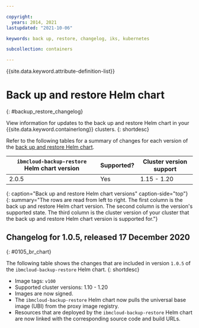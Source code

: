 ```yaml
---

copyright: 
  years: 2014, 2021
lastupdated: "2021-10-06"

keywords: back up, restore, changelog, iks, kubernetes

subcollection: containers

---
```


{{site.data.keyword.attribute-definition-list}}



# Back up and restore Helm chart 
{: #backup_restore_changelog}

View information for updates to the back up and restore Helm chart in your {{site.data.keyword.containerlong}} clusters.
{: shortdesc}

Refer to the following tables for a summary of changes for each version of the [back up and restore Helm chart](/docs/containers?topic=containers-utilities#ibmcloud-backup-restore).

| `ibmcloud-backup-restore` Helm chart version | Supported? | Cluster version support |
| -------------------- | -----------|--------------------------- |
| 2.0.5 | Yes | 1.15 - 1.20 |
{: caption="Back up and restore Helm chart versions" caption-side="top"}
{: summary="The rows are read from left to right. The first column is the back up and restore Helm chart version. The second column is the version's supported state. The third column is the cluster version of your cluster that the back up and restore Helm chart version is supported for."}


## Changelog for 1.0.5, released 17 December 2020
{: #0105_br_chart}

The following table shows the changes that are included in version `1.0.5` of the `ibmcloud-backup-restore` Helm chart.
{: shortdesc}


- Image tags: `v100`  
- Supported cluster versions: 1.10 - 1.20  
- Images are now signed.  
- The `ibmcloud-backup-restore` Helm chart now pulls the universal base image (UBI) from the proxy image registry.  
- Resources that are deployed by the `ibmcloud-backup-restore` Helm chart are now linked with the corresponding source code and build URLs.  







